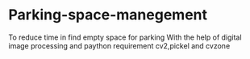 # Parking-space-manegement
To reduce time in find empty space for parking
With the help of digital image processing and paython
requirement cv2,pickel and cvzone
